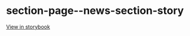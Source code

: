 # section-page--news-section-story

[View in storybook](https://raw.githack.com/Independent-Digital-News-and-Media-Ltd/indy100-pwamp-sb/PR-786-sb/index.html?path=/story/section-page--news-section-story)